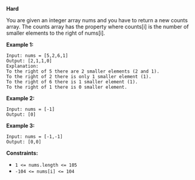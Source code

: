 **Hard**

You are given an integer array nums and you have to return a new counts array. The counts array has the property where counts[i] is the number of smaller elements to the right of nums[i].

 

**Example 1:**
```
Input: nums = [5,2,6,1]
Output: [2,1,1,0]
Explanation:
To the right of 5 there are 2 smaller elements (2 and 1).
To the right of 2 there is only 1 smaller element (1).
To the right of 6 there is 1 smaller element (1).
To the right of 1 there is 0 smaller element.
```
**Example 2:**
```
Input: nums = [-1]
Output: [0]
```
**Example 3:**
```
Input: nums = [-1,-1]
Output: [0,0]
```

**Constraints:**

- `1 <= nums.length <= 105`
- `-104 <= nums[i] <= 104`
